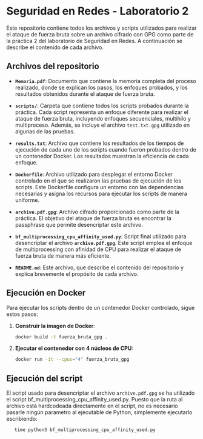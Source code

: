 # Seguridad en Redes - Laboratorio 2

Este repositorio contiene todos los archivos y scripts utilizados para realizar el ataque de fuerza bruta sobre un archivo cifrado con GPG como parte de la práctica 2 del laboratorio de Seguridad en Redes. A continuación se describe el contenido de cada archivo.

## Archivos del repositorio

- **`Memoria.pdf`**: Documento que contiene la memoria completa del proceso realizado, donde se explican los pasos, los enfoques probados, y los resultados obtenidos durante el ataque de fuerza bruta.

- **`scripts/`**: Carpeta que contiene todos los scripts probados durante la práctica. Cada script representa un enfoque diferente para realizar el ataque de fuerza bruta, incluyendo enfoques secuenciales, multihilo y multiproceso. Además, se incluye el archivo `test.txt.gpg` utilizado en algunas de las pruebas.

- **`results.txt`**: Archivo que contiene los resultados de los tiempos de ejecución de cada uno de los scripts cuando fueron probados dentro de un contenedor Docker. Los resultados muestran la eficiencia de cada enfoque.

- **`Dockerfile`**: Archivo utilizado para desplegar el entorno Docker controlado en el que se realizaron las pruebas de ejecución de los scripts. Este Dockerfile configura un entorno con las dependencias necesarias y asigna los recursos para ejecutar los scripts de manera uniforme.

- **`archive.pdf.gpg`**: Archivo cifrado proporcionado como parte de la práctica. El objetivo del ataque de fuerza bruta es encontrar la passphrase que permite desencriptar este archivo.

- **`bf_multiprocessing_cpu_affinity_used.py`**: Script final utilizado para desencriptar el archivo **`archive.pdf.gpg`**. Este script emplea el enfoque de multiprocessing con afinidad de CPU para realizar el ataque de fuerza bruta de manera más eficiente.

- **`README.md`**: Este archivo, que describe el contenido del repositorio y explica brevemente el propósito de cada archivo.

## Ejecución en Docker

Para ejecutar los scripts dentro de un contenedor Docker controlado, sigue estos pasos:

1. **Construir la imagen de Docker**:
   ```bash
   docker build -t fuerza_bruta_gpg .

2. **Ejecutar el contenedor con 4 núcleos de CPU**:
    ```bash
    docker run -it --cpus="4" fuerza_bruta_gpg

## Ejecución del script
El script usado para desencriptar el archivo `archive.pdf.gpg` se ha utilizado el script bf_multiprocessing_cpu_affinity_used.py. Puesto que la ruta al archivo está hardcodeada directamente en el script, no es necesario pasarle ningún parametro al ejecutable de Python, simplemente ejecutarlo escribiendo:
```python
   time python3 bf_multiprocessing_cpu_affinity_used.py
